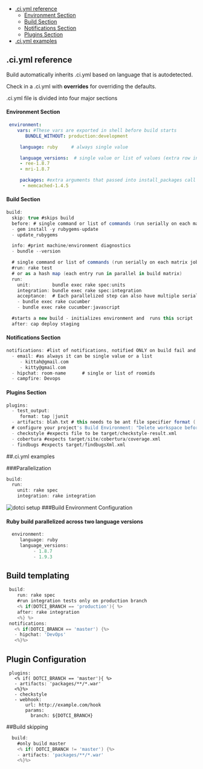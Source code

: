 - [.ci.yml reference](#ciyml-reference)
   - [Environment Section](#environment-section)
   - [Build Section](#build-section)
   - [Notifications Section](#notifications-section)
   - [Plugins Section](#plugins-section)
- [.ci.yml examples](#ciyml-examples)

## .ci.yml reference

Build automatically inherits .ci.yml based on language that is autodetected.

Check in a .ci.yml with **overrides** for overriding the defaults.

.ci.yml file is divided into four major sections

#### Environment Section
```yaml
 environment:
    vars: #These vars are exported in shell before build starts
       BUNDLE_WITHOUT: production:development  

     language: ruby     # always single value

     language_versions:  # single value or list of values (extra row in build matrix)
     - ree-1.8.7
     - mri-1.8.7

     packages: #extra arguments that passed into install_packages call
      - memcached-1.4.5
```

#### Build Section

```groovy
build:
  skip: true #skips build
  before: # single command or list of commands (run serially on each matrix job)
  - gem install -y rubygems-update
  - update_rubygems

  info: #print machine/environment diagnostics
  - bundle --version

  # single command or list of commands (run serially on each matrix job)
  #run: rake test
  # or as a hash map (each entry run in parallel in build matrix)
  run:
    unit:        bundle exec rake spec:units
    integration: bundle exec rake spec:integration
    acceptance:  # Each parallelized step can also have multiple serial commands
    - bundle exec rake cucumber
    - bundle exec rake cucumber:javascript

  #starts a new build - initializes environment and  runs this script
  after: cap deploy staging
```
#### Notifications Section
```groovy
notifications: #list of notifications, notified ONLY on build fail and branch recovery.
  - email: #as always it can be single value or a list
     - kittah@gmail.com
     - kitty@gmail.com
  - hipchat: room-name      # single or list of roomids  
  - campfire: Devops
```

#### Plugins Section
```groovy
plugins:
  - test_output:
     format: tap |junit
  - artifacts: blah.txt # this needs to be ant file specifier format ( see  http://ant.apache.org/manual/Types/fileset.html)
  # configure your project's Build Environment: "Delete workspace before build starts" to avoid accumulative artifacts
  - checkstyle #expects file to be target/checkstyle-result.xml
  - cobertura #expects target/site/cobertura/coverage.xml
  - findbugs #expects target/findbugsXml.xml
```
##.ci.yml examples


###Parallelization
```groovy
build:
  run:
    unit: rake spec
    integration: rake integration
```
![dotci setup](screenshots/script-parallized.png)
###Build Environment Configuration

#### Ruby build parallelized across two language versions
```groovy
  environment:
     language: ruby
     language_versions:
          - 1.8.7
          - 1.9.3
```

## Build templating

```groovy
 build:
    run: rake spec
    #run integration tests only on production branch
    <% if(DOTCI_BRANCH == 'production'){ %>
    after: rake integration
    <%} %>
 notifications:
   <% if(DOTCI_BRANCH == 'master') {%>
   - hipchat: 'DevOps'
   <%}%>
```

## Plugin Configuration
 ```goovy
  plugins:
    <% if( DOTCI_BRANCH == 'master'){ %>
    - artifacts: 'packages/**/*.war'
    <%}%>
    - checkstyle
    - webhook:
        url: http://example.com/hook
        params:
          branch: ${DOTCI_BRANCH}
 ```

##Build skipping
 ```groovy
   build:
     #only build master
     <% if( DOTCI_BRANCH != 'master') {%>
     - artifacts: 'packages/**/*.war'
     <%}%>
 ```
